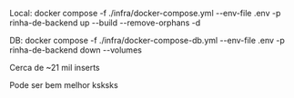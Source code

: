 Local: docker compose -f ./infra/docker-compose.yml --env-file .env -p rinha-de-backend up --build --remove-orphans -d

DB: docker compose -f ./infra/docker-compose-db.yml --env-file .env -p rinha-de-backend down --volumes

Cerca de ~21 mil inserts

Pode ser bem melhor ksksks